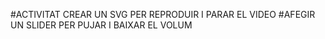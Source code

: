 #ACTIVITAT CREAR UN SVG PER REPRODUIR I PARAR EL VIDEO 
#AFEGIR UN SLIDER PER PUJAR I BAIXAR EL VOLUM